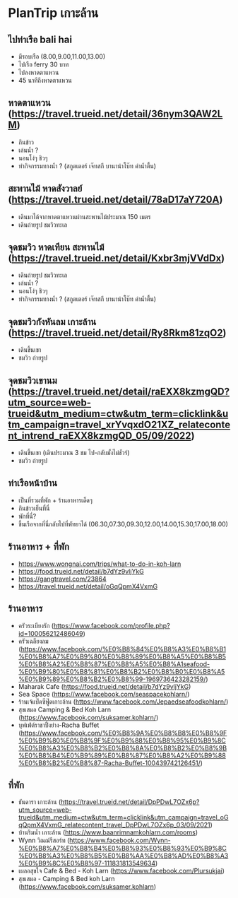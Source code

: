 # PlanTrip เกาะล้าน

## ไปท่าเรือ bali hai

- มีรอบเรือ (8.00,9.00,11.00,13.00)
- ไปเรือ ferry 30 บาท
- ไปลงหาดตาแหวน
- 45 นาทีถึงหาดตาแหวน

## หาดตาแหวน (https://travel.trueid.net/detail/36nym3QAW2LM)

- กินข้าว
- เล่นน้ำ ?
- นอนโง่ๆ ชิวๆ
- ทำกิจกรรมทางน้ำ ? (สกูตเตอร์ เจ๊ทสกี บานาน่าโบ๊ท ดำน้ำตื้น)

## สะพานไม้ หาดสังวาลย์ (https://travel.trueid.net/detail/78aD17aY720A)

- เดินมาได้จากหาดตาแหวนผ่านสะพานไม้ประมาณ 150 เมตร
- เดินถ่ายรูป ชมวิวทะเล

## จุดชมวิว หาดเทียน สะพานไม้ (https://travel.trueid.net/detail/Kxbr3mjVVdDx)

- เดินถ่ายรูป ชมวิวทะเล
- เล่นน้ำ ?
- นอนโง่ๆ ชิวๆ
- ทำกิจกรรมทางน้ำ ? (สกูตเตอร์ เจ๊ทสกี บานาน่าโบ๊ท ดำน้ำตื้น)

## จุดชมวิวกังหันลม เกาะล้าน (https://travel.trueid.net/detail/Ry8Rkm81zqO2)

- เดินขึ้นเขา
- ชมวิว ถ่ายรูป

## จุดชมวิวเขานม (https://travel.trueid.net/detail/raEXX8kzmgQD?utm_source=web-trueid&utm_medium=ctw&utm_term=clicklink&utm_campaign=travel_xrYvqxdO21XZ_relatecontent_intrend_raEXX8kzmgQD_05/09/2022)

- เดินขึ้นเขา (เดินประมาณ 3 ชม ไป-กลับมั้งไม่ชัวร์)
- ชมวิว ถ่ายรูป

## ท่าเรือหน้าบ้าน

- เป็นที่รวมที่พัก + ร้านอาหารเด็ดๆ
- กินข้าวเย็นที่นี่
- พักที่นี่?
- ขึ้นเรือจากที่นี่กลับไปที่พัทยาได้ (06.30,07.30,09.30,12.00,14.00,15.30,17.00,18.00)

## ร้านอาหาร + ที่พัก

- https://www.wongnai.com/trips/what-to-do-in-koh-larn
- https://food.trueid.net/detail/b7dYz9vljYkG
- https://gangtravel.com/23864
- https://travel.trueid.net/detail/oGqQpmX4VxmG

## ร้านอาหาร

- ครัวระเบียงรัก (https://www.facebook.com/profile.php?id=100056212486049)
- ครัวเฉลียงลม (https://www.facebook.com/%E0%B8%84%E0%B8%A3%E0%B8%B1%E0%B8%A7%E0%B9%80%E0%B8%89%E0%B8%A5%E0%B8%B5%E0%B8%A2%E0%B8%87%E0%B8%A5%E0%B8%A1seafood-%E0%B9%80%E0%B8%81%E0%B8%B2%E0%B8%B0%E0%B8%A5%E0%B9%89%E0%B8%B2%E0%B8%99-1969736423282159/)
- Maharak Cafe (https://food.trueid.net/detail/b7dYz9vljYkG)
- Sea Space (https://www.facebook.com/seaspacekohlarn/)
- ร้านเจ้แป๊ดซีฟู๊ดเกาะล้าน (https://www.facebook.com/Jepaedseafoodkohlarn/)
- สุขเสมอ Camping & Bed Koh Larn (https://www.facebook.com/suksamer.kohlarn/)
- บุฟเฟ่ต์ราชาปิ้งย่าง-Racha Buffet (https://www.facebook.com/%E0%B8%9A%E0%B8%B8%E0%B8%9F%E0%B9%80%E0%B8%9F%E0%B9%88%E0%B8%95%E0%B9%8C%E0%B8%A3%E0%B8%B2%E0%B8%8A%E0%B8%B2%E0%B8%9B%E0%B8%B4%E0%B9%89%E0%B8%87%E0%B8%A2%E0%B9%88%E0%B8%B2%E0%B8%87-Racha-Buffet-100439742126451/)

## ที่พัก

- ธันดารา เกาะล้าน (https://travel.trueid.net/detail/DpPDwL7OZx6p?utm_source=web-trueid&utm_medium=ctw&utm_term=clicklink&utm_campaign=travel_oGqQpmX4VxmG_relatecontent_travel_DpPDwL7OZx6p_03/09/2021)
- บ้านริมน้ำ เกาะล้าน (https://www.baanrimnamkohlarn.com/rooms)
- Wynn วิณณ์รีสอร์ท (https://www.facebook.com/Wynn-%E0%B8%A7%E0%B8%B4%E0%B8%93%E0%B8%93%E0%B9%8C%E0%B8%A3%E0%B8%B5%E0%B8%AA%E0%B8%AD%E0%B8%A3%E0%B9%8C%E0%B8%97-111831813549634)
- เผลอสุขใจ Cafe & Bed - Koh Larn (https://www.facebook.com/Plursukjai)
- สุขเสมอ - Camping & Bed koh Larn (https://www.facebook.com/suksamer.kohlarn)
